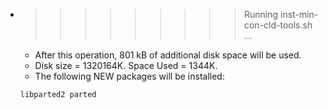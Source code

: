 * >>>>>>>>> Running inst-min-con-cld-tools.sh ...
  * After this operation, 801 kB of additional disk space will be used.
  * Disk size = 1320164K. Space Used = 1344K.
  * The following NEW packages will be installed:
  ```bash
  libparted2 parted
  ```
